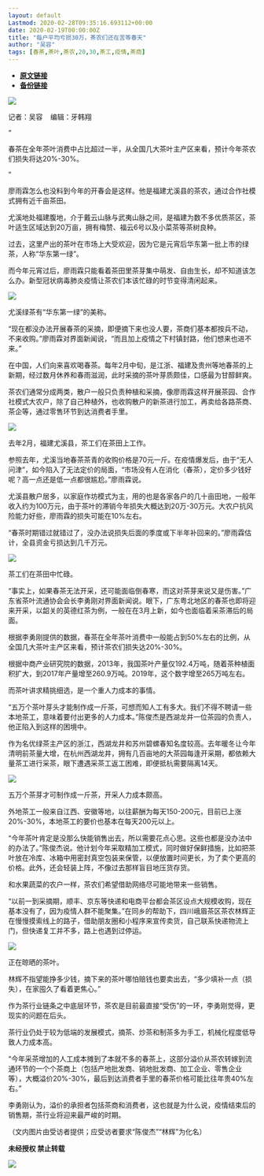 ```yaml
---
layout: default
Lastmod: 2020-02-28T09:35:16.693112+00:00
date: 2020-02-19T00:00:00Z
title: "每户平均亏损30万，茶农们还在苦等春天"
author: "吴容"
tags: [春茶,茶叶,茶农,20,30,茶工,疫情,茶商]
---
```


* [**原文链接**](http://mp.weixin.qq.com/s?__biz=MjM5NTE0ODc2Nw==&mid=2650463754&idx=1&sn=395b6b1c83c58480ea6f84d10f15c7b2&chksm=bef298ba898511ace9cccf1c38a80ebda72cfa6486e067b7f9c2e5809cb0054501678a669918#rd)
* [**备份链接**](http://archive.today/OrbRy)


![](/images/post/bcf2e144e0f4684d84778b205ade6796.jpg)

记者：吴容    编辑：牙韩翔

“

  

春茶在全年茶叶消费中占比超过一半，从全国几大茶叶主产区来看，预计今年茶农们损失将达20%-30%。

  

”

廖雨霖怎么也没料到今年的开春会是这样。他是福建尤溪县的茶农，通过合作社模式拥有近千亩茶田。  

尤溪地处福建腹地，介于戴云山脉与武夷山脉之间，是福建为数不多优质茶区，茶叶适生区域达到20万亩，拥有梅赞、福云6号以及小菜茶等茶树良种。

过去，这里产出的茶叶在市场上大受欢迎，因为它是元宵后华东第一批上市的绿茶，人称“华东第一绿”。

而今年元宵过后，廖雨霖只能看着茶田里茶芽集中萌发、自由生长，却不知道该怎么办。新型冠状病毒肺炎疫情让茶农们本该忙碌的时节变得清闲起来。

![](/images/post/ee84e7be9b9084fa3eb54129a3bd05be.jpg)

尤溪绿茶有“华东第一绿”的美称。

“现在都没办法开展春茶的采摘，即便摘下来也没人要，茶商们基本都按兵不动，不来收购。”廖雨霖对界面新闻说，“而且加上疫情之下村镇封路，他们想来也进不来。”

在中国，人们向来喜欢喝春茶。每年2月中旬，是江浙、福建及贵州等地春茶的上新期，经过数月休养和春雨滋润，此时采摘的茶叶芽质颇佳，口感最为甘醇鲜爽。

茶农们通常分成两类，散户一般只负责种植和采摘，像廖雨霖这样开展茶园、合作社模式大农户，除了自己种植外，也收购散户的新茶进行加工，再卖给各路茶商、茶企等，通过零售环节到达消费者手里。

![](/images/post/0ede9dbe8d6cc7ad6edc8308222f203c.jpg)

去年2月，福建尤溪县，茶工们在茶田上工作。

参照去年，尤溪当地春茶茶青的收购价格是70元一斤。在疫情爆发后，由于“无人问津”，如今陷入了无法定价的局面，“市场没有人在消化（春茶），定价多少钱好呢？高一点还是低一点都很尴尬。”廖雨霖说。

尤溪县散户居多，以家庭作坊模式为主，用的也是各家各户的几十亩田地，一般年收入约为100万元，由于茶叶的滞销今年损失大概达到20万-30万元。大农户抗风险能力好些，廖雨霖的损失可能在10%左右。

“春茶时期错过就错过了，没办法说损失后面的季度或下半年补回来的。”廖雨霖估计，全县资金亏损达到几千万元。

![](/images/post/6e8551b4864a8b51e6876545477390d2.jpg)

茶工们在茶田中忙碌。

“事实上，如果春茶无法开采，还可能面临倒春寒，而这对茶芽来说又是伤害。”广东省茶叶流通协会会长李勇刚对界面新闻说。眼下，广东粤北地区的春茶也即将迎来开采，以韶关的英德红茶为例，一般在在3月上新，如今也面临着采茶滞后的局面。

根据李勇刚提供的数据，春茶在全年茶叶消费中一般能占到50%左右的比例，从全国几大茶叶主产区来看，预计茶农们损失达20%-30%。

根据中商产业研究院的数据，2013年，我国茶叶产量仅192.4万吨，随着茶种植面积扩大，到2017年产量增至260.9万吨。2019年，这个数字增至265万吨左右。

而茶叶讲求精挑细选，是一个重人力成本的事情。

“五万个茶叶芽头才能制作成一斤茶，可想而知人工有多大。我们不得不聘请一些本地茶工，意味着要付出更多的人力成本。”陈俊杰是西湖龙井一位茶园的负责人，他正陷入到这样的困境中。

作为名优绿茶主产区的浙江，西湖龙井和苏州碧螺春知名度较高。去年暖冬让今年清明前茶量大增，在杭州西湖龙井，拥有几百亩地的大茶园每逢开采期，都依赖大量茶工进行采茶，眼下遭遇采茶工返工困难，即便抵杭需要隔离14天。

![](/images/post/2924fba928af1e11d074ad95e066991c.jpg)

五万个茶芽才可制作成一斤茶，开采人力成本颇高。

外地茶工一般来自江西、安徽等地，以往薪酬为每天150-200元，目前已上涨20%-30%，本地茶工的要价也基本在每天200元以上。

“今年茶叶肯定是没那么快能销售出去，所以需要花点心思。这些也都是没办法中的办法了。”陈俊杰说。他计划今年采取精加工模式，同时做好保鲜措施，比如把茶叶放在冷库、冰箱中用密封真空包装来保管，以便放置时间更长，为了卖个更高的价格。此外，还会轻装上阵，不像过去那样盲目地压货存货。

和水果蔬菜的农户一样，茶农们希望借助网络尽可能地带来一些销售。

“以前一到采摘期，顺丰、京东等快递和电商平台都会茶区设点大规模收购，现在基本没有了，因为疫情人群不能聚集。”在同乡的帮助下，四川峨眉茶区茶农林辉正在慢慢摸索线上的路子，借助朋友圈和小程序来宣传卖货，自己联系快递物流上门，但快递复工并不多，路上也遇到过停运。

![](/images/post/2a3278b9d706ec816fcd24f0aff05699.jpg)

正在晾晒的茶叶。

林辉不指望能挣多少钱，摘下来的茶叶哪怕赔钱也要卖出去，“多少填补一点（损失），在家囤久了看着更焦心。”

作为茶行业链条之中底层环节，茶农是目前最直接“受伤”的一环，李勇刚觉得，更现实的问题在后头。

茶行业仍处于较为低端的发展模式，摘茶、炒茶和制茶多为手工，机械化程度低导致人力成本高。

“今年采茶增加的人工成本摊到了本就不多的春茶上，这部分溢价从茶农转嫁到流通环节的一个个茶商上（包括产地批发商、销地批发商、加工企业、零售企业等），大概溢价20%-30%，最后到达消费者手里的春茶价格可能比往年贵40%左右。”

李勇刚认为，溢价的承担者包括茶商和消费者，这也就是为什么说，疫情结束后的销售期，茶行业将迎来最严峻的时期。

（文内图片由受访者提供；应受访者要求“陈俊杰”“林辉”为化名）

  

**未经授权 禁止转载**

  

  

![](/images/post/3ef9527fd7edfb43b0c70486c7a956af.jpg)

